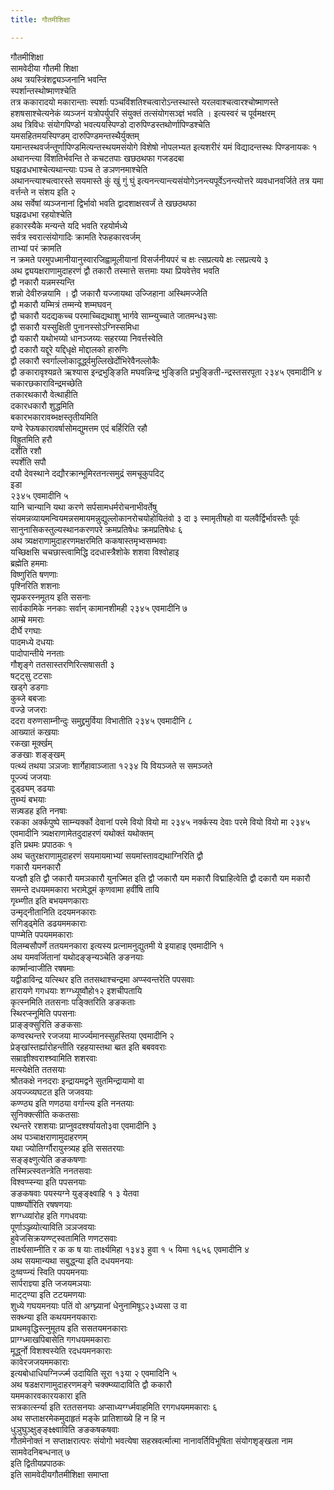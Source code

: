 ```yaml
---
title: गौतमीशिक्षा

---
```

गौतमीशिक्षा  
सामवेदीया गौतमी शिक्षा  
अथ त्रयस्त्रिंशद्व्यञ्जनानि भवन्ति  
स्पर्शान्तस्थोष्माणश्चेति  
तत्र ककारादयो मकारान्ताः स्पर्शाः पञ्चविंशतिश्चत्वारोऽन्तस्थास्ते यरलवाश्चत्वारश्चोष्माणस्ते हशषसाश्चेत्यनेकं व्यञ्जनं यत्रोपर्युपरि संयुक्तं तत्संयोगसञ्ज्ञं भवति । इत्यस्वरं च पूर्वमक्षरम्  
अथ त्रिविधः संयोगपिण्डो भवत्ययस्पिण्डो दारुपिण्डस्तथोर्णापिण्डश्चेति  
यमसहितमयस्पिण्डम् दारुपिण्डमन्तस्थैर्युक्तम्  
यमान्तस्थवर्जन्तूर्णापिण्डमित्यन्तस्थयमसंयोगे विशेषो नोपलभ्यत इत्यशरीरं यमं विद्यादन्तस्थः पिण्डनायकः १  
अथानन्त्या विंशतिर्भवन्ति ते कचटतपाः खछठथफा गजडदबा  
घझढधभाश्चेत्यथान्त्याः पञ्च ते ङञणनमाश्चेति  
अथानन्त्याश्चत्वारस्ते सयमास्ते कुं खुं गुं घुं इत्यनन्त्यान्त्यसंयोगेऽनन्त्यपूर्वेऽनन्त्योत्तरे व्यवधानवर्जिते तत्र यमा वर्त्तन्ते न संशय इति २  
अथ सर्वेषां व्यञ्जनानां द्विर्भावो भवति द्वादशाक्षरवर्जं ते खछठथफा  
घझढधभा रहयोश्चेति  
हकारस्यैके मन्यन्ते यदि भवति रहयोर्मध्ये  
सर्वत्र स्वरात्संयोगादिः क्रामति रेफहकारवर्जम्  
ताभ्यां परं क्रामति  
न क्रमते परमुपध्मानीयानुस्वारजिह्वामूलीयानां विसर्जनीयपरं च क्षः त्सप्रत्यये क्षः त्सप्रत्यये ३  
अथ द्व्ययक्षराणामुदाहरणं द्वौ तकारौ तस्मात्ते सत्तमाः यथा प्रियवेत्तेव भवति  
द्वौ नकारौ यन्नमस्यन्ति  
शन्नो देवीरुन्नयामि । द्वौ जकारौ यज्जायथा उज्जिहाना अस्थिमज्जेति  
द्वौ मकारौ यम्मित्रं तम्मन्ये शम्मघवन्  
द्वौ चकारौ यदद्यकच्च परमाच्चिद्यथाशु भार्गवे साम्न्युच्चाते जातमन्ध३साः  
द्वौ सकारौ यस्सुक्षिती पुनानस्सोऽग्निस्समिधा  
द्वौ यकारौ यथोभय्यो धानञ्जय्यः सहरय्या निवर्त्तस्वेति  
द्वौ दकारौ यद्दूरे यद्दिधृक्षे मोद्दालको हारुणिः  
द्वौ लकारौ स्वर्गाल्लोकादूर्द्ध्वमुल्लिखेर्दोभिरेवैनल्लोकैः  
द्वौ ङकारावृश्यव्रते ऋश्यास इन्द्रभुङ्ङिति मघवन्निन्द्र भुङ्ङिति प्रभुङ्ङिती-न्द्रस्तसरपूता २३४५ एवमादीनि ४  
चकारछकाराविन्द्रमच्छेति  
तकारथकारौ वेत्थाहीति  
दकारधकारौ शुद्धमिति  
बकारभकारावब्भक्षस्तृतीयमिति  
यण्वे रेफषकारावर्षासोमद्युमत्तम एदं बर्हिरिति रहौ  
विह्रुतमिति हरौ  
दर्शेति रशौ  
स्पर्शेति सपौ  
दयौ देवस्थाने दद्यौरक्रान्भूमिरतनत्समुद्रं समचूकुपदिट्  
इडा  
२३४५ एवमादीनि ५  
यानि चान्यानि यथा करणे सर्पसामधर्मरोचनाभीवर्तेषु  
संयमन्नव्यायमन्वियमन्नसमायमन्नुद्युल्लोकानरोचयोहोयितंवो ३ दा ३ स्मामृतीषहो वा यलवैर्द्विर्भावस्तैः पूर्वः सानुनासिकस्तुल्यस्थानकरणपरे क्रमप्रतिषेधः क्रमप्रतिषेधः ६  
अथ त्र्यक्षराणामुदाहरणमक्षरमिति ककषास्तमृभ्वसम्भवाः  
यच्छिक्षसि चचछास्त्वामिद्धि ददधास्त्रैशोके शशवा विश्वोहाइ  
ब्रह्मेति हममाः  
विष्णुरिति षणणाः  
पृश्निरिति शशनाः  
सृप्रकरस्नमूतय इति ससनाः  
सार्वकामिके ननकाः सर्वान् कामानशीमही २३४५ एवमादीनि ७  
आम्म्रे ममराः  
दीर्घे रगघाः  
पादमध्ये दधयाः  
पादोपान्तीये ननताः  
गौशृङ्गे ततसास्तरणिरित्सषासती ३  
षट्ट्सु टटसाः  
खड्गे डडगाः  
कुब्जे बबजाः  
वज्ज्रे जजराः  
ददरा वरुणसाम्नीन्दुः समुद्द्रमुर्विया विभातीति २३४५ एवमादीनि ८  
आख्यातं कखयाः  
रकखा मूर्क्खम्  
ङङखाः शङ्ङ्खम्  
पत्थ्यं तथया ञञजाः शार्गेहावाञ्जाता १२३४ यि वियञ्जते स समञ्जते  
पूज्ज्यं जजयाः  
दूड्ढ्यम् डढयाः  
तुब्भ्यं बभयाः  
सन्न्षडह इति ननषाः  
रकका अर्क्कपुष्पे साम्न्यर्क्को देवानां परमे वियो वियो मा २३४५ नर्क्कस्य देवाः परमे वियो वियो मा २३४५ एवमादीनि त्र्यक्षराणामेतदुदाहरणं यथोक्तं यथोक्तम्  
इति प्रथमः प्रपाठकः १  
अथ चतुरक्षराणामुदाहरणं सयमायमाभ्यां सयमांस्तावद्यथाग्निरिति द्वौ  
गकारौ यमनकारौ  
यज्ज्ञौ इति द्वौ जकारौ यमञकारौ युनज्मित इति द्वौ जकारौ यम मकारौ विद्माहित्वेति द्वौ दकारौ यम मकारौ  
समन्ते दधयममकारा भरामेद्ध्मं कृणवामा हवींषि तायि  
गृब्भ्णीत इति बभयमणकाराः  
उन्मृद्नीतानिति ददयमनकाराः  
सगिड्ढ्मेति डढयममकाराः  
पाप्प्मेति पपयममकाराः  
विलम्बसौपर्णे ततयमनकारा इत्यस्य प्रत्नामनुद्युतमी ये इयाहाइ एवमादीनि १  
अथ यमवर्जितानां यथोदङ्ङ्न्यञ्चेति ङङनयाः  
कार्ष्मान्वाजीति रषषमाः  
यद्वीडाविन्द्र यत्स्थिर इति ततसथाश्चन्द्रमा अप्प्स्वन्तरेति पपसवाः  
हारायणे गगधयाः शग्ग्ध्यूष्वौहो१२ इशचीपतायि  
कृत्स्नमिति ततसनाः पङ्क्तिरिति ङङकताः  
स्थिरप्स्नूमिति पपसनाः  
प्राङ्ङ्क्सुरिति ङङकसाः  
कण्वरथन्तरे रजजया मार्ज्ज्यमानस्सुहस्तिया एवमादीनि २  
प्रेङ्खांस्तर्ह्यारोहन्तीति रहहयास्तथा ब्व्रत इति बबववराः  
सम्राज्ञीश्वराश्श्र्वामिति शशरवाः  
मत्स्येक्षेति ततसयाः  
श्रौतकक्षे ननदराः इन्द्रायमद्वने सुतमिन्द्रायामो वा  
अयज्ज्व्यघटत इति जजवयाः  
कण्ण्ठ्य इति णणठया वर्गान्त्य इति ननतयाः  
सुनिक्क्त्सीति ककतसाः  
रथन्तरे रशशयाः प्राप्नुवदर्श्श्यायतो३वा एवमादीनि ३  
अथ पञ्चाक्षराणामुदाहरणम्  
यथा ज्योतिर्ग्गौरायुस्त्र्यह इति ससतरयाः  
सङ्ङ्क्ष्णुत्येति ङङकषणाः  
तस्मिन्न्त्स्वतन्त्रेति ननतसवाः  
विश्वप्प्स्न्या इति पपसनयाः  
ङङकषवाः पयस्यग्ने युङ्ङ्क्ष्वाहि १ ३ येतवा  
पार्ष्ष्ण्योरिति रषषणयाः  
शग्ग्ध्व्यांरोह इति गगधवयाः  
पूर्णाञ्ञ्ज्व्योत्याविति ञञजवयाः  
हुवेजसिक्रयण्ण्ट्स्वतामिति णणटसवाः  
तार्क्ष्यसाम्नीति र क क ष याः तार्क्ष्यमिहा १३४३ हुवा १ ५ यिमा १६५६ एवमादीनि ४  
अथ सयमान्यथा सबुद्ध्न्या इति दधयमनयाः  
दुःष्वप्प्न्यं स्विति पपयमनयाः  
सार्पराज्ञ्या इति जजयमञयाः  
माट्ट्ण्या इति टटयमणयाः  
शुध्ये गघयमनयाः पतिं वो अग्घ्न्यानां धेनुनामिषूऽ२३ध्यसा उ वा  
सक्थ्न्या इति कथयमनयकाराः  
प्राथमवृद्धिस्त्नुमूतय इति ससतयमनकाराः  
प्राग्ग्ध्माखपिबासेति गगधयममकाराः  
मूर्द्ध्नो विशश्वस्येति रदधयमनकाराः  
कावेरजजयममकाराः  
इत्यबोधाधियग्निर्ज्ज्म उदायिति सूरा १३या २ एवमादिनि ५  
अथ षडक्षराणामुदाहरणमङ्गे चक्क्म्व्यादाविति द्वौ ककारौ  
यममकारवकारयकारा इति  
सत्रकार्त्स्न्या इति रततसनयाः अप्साध्यर्ग्ग्ध्मवाहमिति रगगधयममकाराः ६  
अथ सप्ताक्षरमेकमुदाहृतं मङ्के प्रातिशाख्ये हि न हि न  
धुञुघुञ्क्षुङ्ङ्क्ष्क्ष्वाविति ङङकषकषवाः  
गौतमेनोक्तं न सप्ताक्षरात्परः संयोगो भवत्येषा सहस्रवर्त्मात्मा नानावर्तिविभूषिता संयोगशृङ्खला नाम सामवेदनिबन्धनात् ७  
इति द्वितीयप्रपाठकः  
इति सामवेदीयगौतमीशिक्षा समाप्ता